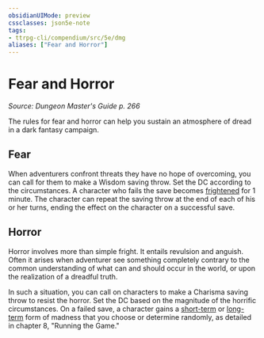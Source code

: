 ```yaml
---
obsidianUIMode: preview
cssclasses: json5e-note
tags:
- ttrpg-cli/compendium/src/5e/dmg
aliases: ["Fear and Horror"]
---
```

# Fear and Horror
*Source: Dungeon Master's Guide p. 266* 

The rules for fear and horror can help you sustain an atmosphere of dread in a dark fantasy campaign.

## Fear

When adventurers confront threats they have no hope of overcoming, you can call for them to make a Wisdom saving throw. Set the DC according to the circumstances. A character who fails the save becomes [frightened](/CLI/conditions.md#Frightened) for 1 minute. The character can repeat the saving throw at the end of each of his or her turns, ending the effect on the character on a successful save.

## Horror

Horror involves more than simple fright. It entails revulsion and anguish. Often it arises when adventurer see something completely contrary to the common understanding of what can and should occur in the world, or upon the realization of a dreadful truth.

In such a situation, you can call on characters to make a Charisma saving throw to resist the horror. Set the DC based on the magnitude of the horrific circumstances. On a failed save, a character gains a [short-term](/CLI/tables/short-term-madness.md) or [long-term](/CLI/tables/long-term-madness.md) form of madness that you choose or determine randomly, as detailed in chapter 8, "Running the Game."